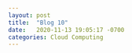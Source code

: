 ```yaml
---
layout: post
title:  "Blog 10"
date:   2020-11-13 19:05:17 -0700
categories: Cloud Computing
---
```


